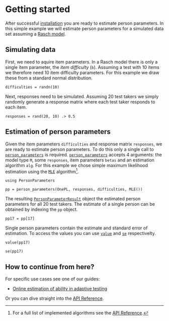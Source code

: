 # Getting started

After successful [installation](/index#installation) you are ready to estimate person parameters.
In this simple example we will estimate person parameters for a simulated data set assuming a [Rasch model](https://en.wikipedia.org/wiki/Rasch_model).

## Simulating data
First, we need to aquire item parameters.
In a Rasch model there is only a single item parameter, the *item difficulty* (`b`). 
Assuming a test with 10 items we therefore need 10 item difficulty parameters. 
For this example we draw these from a standard normal distribution.

```@example getting-started
difficulties = randn(10)
```

Next, responses need to be simulated. 
Assuming 20 test takers we simply randomly generate a response matrix where each test taker responds to each item.

```@example getting-started
responses = rand(20, 10) .> 0.5
```

## Estimation of person parameters
Given the item parameters `difficulties` and response matrix `responses`, we are ready to estimate person parameters.
To do this only a single call to [`person_parameters`](@ref) is required. 
[`person_parameters`](@ref) accepts 4 arguments: the model type `M`, some `responses`, item parameters `betas` and an estimation algorithm `alg`. 
For this example we chose simple maximum likelihood estimation using the [`MLE`](@ref) algorithm[^1].

```@example getting-started
using PersonParameters

pp = person_parameters(OnePL, responses, difficulties, MLE())
```

The resulting [`PersonParameterResult`](@ref) object the estimated person parameters for all 20 test takers.
The estimate of a single person can be obtained by indexing the `pp` object.

```@example getting-started
pp17 = pp[17]
```

Single person parameters contain the estimate and standard error of estimation. 
To access the values you can use [`value`](@ref) and [`se`](@ref) respectivelty.

```@example getting-started
value(pp17)
```

```@example getting-started
se(pp17)
```

## How to continue from here?
For specific use cases see one of our guides: 

- [Online estimation of ability in adaptive testing](/guides/adaptive-testing)

Or you can dive straight into the [API Reference](/api).

[^1]: For a full list of implemented algorithms see the [API Reference](/api#types).
